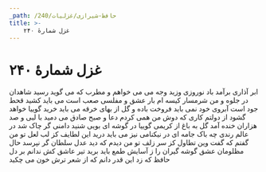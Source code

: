 ```yaml
---
_path: /حافظ-شیرازی/غزلیات/240
title: >-
    غزل شمارهٔ ۲۴۰
---
```

# غزل شمارهٔ ۲۴۰

ابر آذاری برآمد باد نوروزی وزید
وجه می می خواهم و مطرب که می گوید رسید
شاهدان در جلوه و من شرمسار کیسه ام
بار عشق و مفلسی صعب است می باید کشید
قحط جود است آبروی خود نمی باید فروخت
باده و گل از بهای خرقه می باید خرید
گوییا خواهد گشود از دولتم کاری که دوش
من همی کردم دعا و صبح صادق می دمید
با لبی و صد هزاران خنده آمد گل به باغ
از کریمی گوییا در گوشه ای بویی شنید
دامنی گر چاک شد در عالم رندی چه باک
جامه ای در نیکنامی نیز می باید درید
این لطایف کز لب لعل تو من گفتم که گفت
وین تطاول کز سر زلف تو من دیدم که دید
عدل سلطان گر نپرسد حال مظلومان عشق
گوشه گیران را ز آسایش طمع باید برید
تیر عاشق کش ندانم بر دل حافظ که زد
این قدر دانم که از شعر ترش خون می چکید
